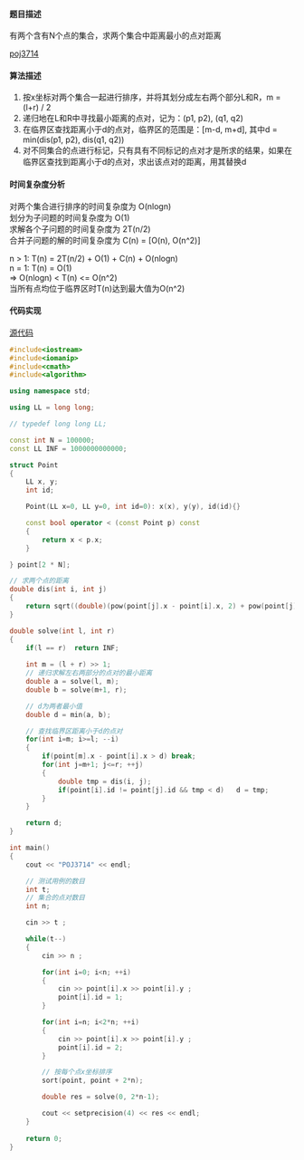 #### 题目描述
有两个含有N个点的集合，求两个集合中距离最小的点对距离

[poj3714](http://poj.org/problem?id=3714)

#### 算法描述
1. 按x坐标对两个集合一起进行排序，并将其划分成左右两个部分L和R，m = (l+r) / 2
2. 递归地在L和R中寻找最小距离的点对，记为：(p1, p2), (q1, q2)
3. 在临界区查找距离小于d的点对，临界区的范围是：[m-d, m+d], 其中d = min(dis(p1, p2), dis(q1, q2))
4. 对不同集合的点进行标记，只有具有不同标记的点对才是所求的结果，如果在临界区查找到距离小于d的点对，求出该点对的距离，用其替换d

#### 时间复杂度分析

对两个集合进行排序的时间复杂度为 O(nlogn)  
划分为子问题的时间复杂度为 O(1)  
求解各个子问题的时间复杂度为 2T(n/2)  
合并子问题的解的时间复杂度为 C(n) = [O(n), O(n^2)]

n > 1: T(n) = 2T(n/2) + O(1) + C(n) + O(nlogn)  
n = 1: T(n) = O(1)  
=> O(nlogn) < T(n) <= O(n^2)  
当所有点均位于临界区时T(n)达到最大值为O(n^2)
  
#### 代码实现

[源代码](/DivideAndConquer/poj3714.cpp)

```cpp
#include<iostream>
#include<iomanip>
#include<cmath>
#include<algorithm>

using namespace std;

using LL = long long;

// typedef long long LL;

const int N = 100000;
const LL INF = 1000000000000;

struct Point
{
	LL x, y;
	int id;

	Point(LL x=0, LL y=0, int id=0): x(x), y(y), id(id){}

	const bool operator < (const Point p) const
	{
		return x < p.x;
	}

} point[2 * N];

// 求两个点的距离
double dis(int i, int j)
{
	return sqrt((double)(pow(point[j].x - point[i].x, 2) + pow(point[j].y - point[i].y, 2)));
}

double solve(int l, int r)
{
	if(l == r)	return INF;
	
	int m = (l + r) >> 1;
	// 递归求解左右两部分的点对的最小距离
	double a = solve(l, m);
	double b = solve(m+1, r);

	// d为两者最小值
	double d = min(a, b);

	// 查找临界区距离小于d的点对
	for(int i=m; i>=l; --i)
	{
		if(point[m].x - point[i].x > d)	break;
		for(int j=m+1; j<=r; ++j)
		{
			double tmp = dis(i, j);
			if(point[i].id != point[j].id && tmp < d)	d = tmp;
		}
	}

	return d;
}

int main()
{
	cout << "POJ3714" << endl;

	// 测试用例的数目
	int t;
	// 集合的点对数目
	int n;

	cin >> t ;

	while(t--)
	{
		cin >> n ;

		for(int i=0; i<n; ++i)
		{
			cin >> point[i].x >> point[i].y ;
			point[i].id = 1;
		}

		for(int i=n; i<2*n; ++i)
		{
			cin >> point[i].x >> point[i].y ;
			point[i].id = 2;
		}

		// 按每个点x坐标排序
		sort(point, point + 2*n);

		double res = solve(0, 2*n-1);

		cout << setprecision(4) << res << endl;
	}
	
	return 0;
}

```